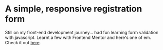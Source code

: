 # A simple, responsive registration form 
Still on my front-end development journey... had fun learning form validation with javascript. 
Learnt a few with Frontend Mentor and here's one of em. Check it out [here](https://bolupe.github.io/Registration-form/).
